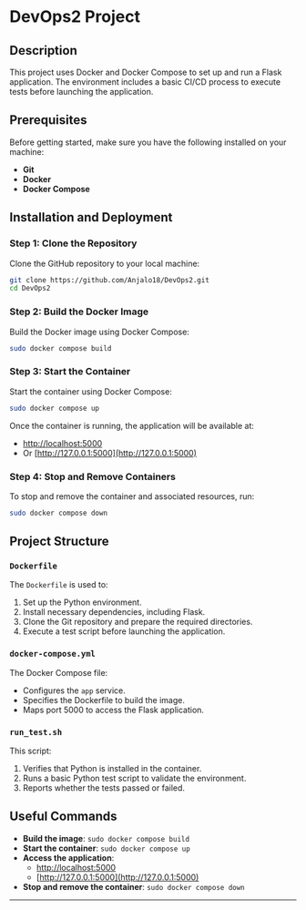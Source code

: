 # DevOps2 Project

## Description

This project uses Docker and Docker Compose to set up and run a Flask application. The environment includes a basic CI/CD process to execute tests before launching the application.

## Prerequisites

Before getting started, make sure you have the following installed on your machine:
- **Git**
- **Docker**
- **Docker Compose**

## Installation and Deployment

### Step 1: Clone the Repository

Clone the GitHub repository to your local machine:

```bash
git clone https://github.com/Anjalo18/DevOps2.git
cd DevOps2
```

### Step 2: Build the Docker Image

Build the Docker image using Docker Compose:

```bash
sudo docker compose build
```

### Step 3: Start the Container

Start the container using Docker Compose:

```bash
sudo docker compose up
```

Once the container is running, the application will be available at:
- [http://localhost:5000](http://localhost:5000) 
- Or [http://127.0.0.1:5000](http://127.0.0.1:5000)

### Step 4: Stop and Remove Containers

To stop and remove the container and associated resources, run:

```bash
sudo docker compose down
```

## Project Structure

### `Dockerfile`

The `Dockerfile` is used to:
1. Set up the Python environment.
2. Install necessary dependencies, including Flask.
3. Clone the Git repository and prepare the required directories.
4. Execute a test script before launching the application.

### `docker-compose.yml`

The Docker Compose file:
- Configures the `app` service.
- Specifies the Dockerfile to build the image.
- Maps port 5000 to access the Flask application.

### `run_test.sh`

This script:
1. Verifies that Python is installed in the container.
2. Runs a basic Python test script to validate the environment.
3. Reports whether the tests passed or failed.

## Useful Commands

- **Build the image**: `sudo docker compose build`
- **Start the container**: `sudo docker compose up`
- **Access the application**:
  - [http://localhost:5000](http://localhost:5000)
  - [http://127.0.0.1:5000](http://127.0.0.1:5000)
- **Stop and remove the container**: `sudo docker compose down`

---
